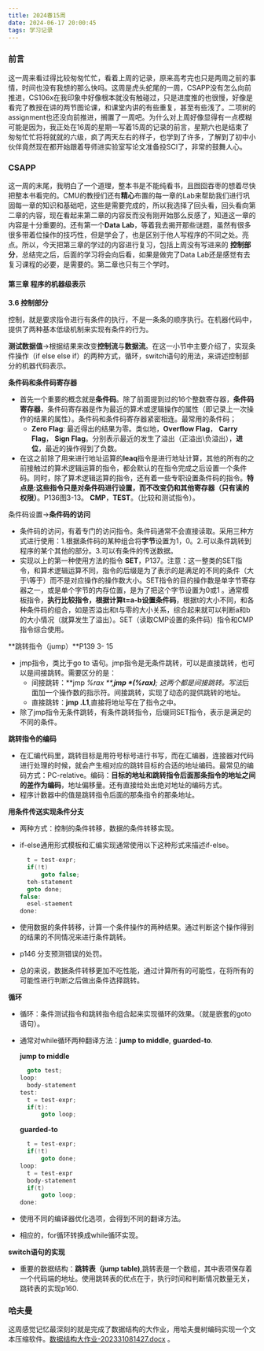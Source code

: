 ```yaml
---
title: 2024春15周
date: 2024-06-17 20:00:45
tags: 学习记录
---
```




### 前言

这一周来看过得比较匆匆忙忙，看着上周的记录，原来高考完也只是两周之前的事情，时间也没有我想的那么快吗。这周是虎头蛇尾的一周，CSAPP没有怎么向前推进，CS106x在我印象中好像根本就没有触碰过，只是进度推的也很慢，好像是看完了教授在讲的两节图论课，和课堂内讲的有些重复，甚至有些浅了。二项树的assignment也还没向前推进，搁置了一周吧。为什么对上周好像显得有一点模糊可能是因为，我正处在16周的星期一写着15周的记录的前言，星期六也是结束了匆匆忙忙将将就就的六级，疯了两天左右的样子，也学到了许多，了解到了初中小伙伴竟然现在都开始跟着导师进实验室写论文准备投SCI了，非常的鼓舞人心。

### CSAPP

这一周的末尾，我明白了一个道理，整本书是不能纯看书，且囫囵吞枣的想着尽快把整本书看完的。CMU的教授们还有**精心**布置的每一章的Lab来帮助我们进行巩固每一章的知识和基础吧，这些是需要完成的，所以我选择了回头看，回头看向第二章的内容，现在看起来第二章的内容反而没有刚开始那么反感了，知道这一章的内容是十分重要的。还有第一个**Data** **Lab**，等着我去揭开那些谜题，虽然有很多很多带着位操作的技巧性，但是学会了，也是区别于他人写程序的不同之处。亮点。所以，今天把第三章的学过的内容进行复习，包括上周没有写进来的 **控制部分**，总结完之后，后面的学习将会向后看，如果是做完了Data Lab还是感觉有去复习课程的必要，是需要的。第二章也只有三个学时。

#### 第三章 程序的机器级表示

**3.6 控制部分**

控制，就是要求指令进行有条件的执行，不是一条条的顺序执行。在机器代码中，提供了两种基本低级机制来实现有条件的行为。

**测试数据值**->根据结果来改变**控制流**与**数据流**。在这一小节中主要介绍了，实现条件操作（if else else if）的两种方式，循环，switch语句的用法，来讲述控制部分的机器代码表示。

**条件码和条件码寄存器**

* 首先一个重要的概念就是**条件码**。除了前面提到过的16个整数寄存器，**条件码寄存器**，条件码寄存器是作为最近的算术或逻辑操作的属性（即记录上一次操作的结果的属性）。条件码和条件码寄存器紧密相连。最常用的条件码；
  * **Zero Flag**: 最近得出的结果为零。类似地，**Overflow Flag**， **Carry Flag**， **Sign Flag**。分别表示最近的发生了溢出（正溢出\负溢出），**进位**，最近的操作得到了负数。
* 在这之前除了用来进行地址运算的**leaq**指令是进行地址计算，其他的所有的之前接触过的算术逻辑运算的指令，都会默认的在指令完成之后设置一个条件码。同时，除了算术逻辑运算的指令，还有着一些专职设置条件码的指令。**特点是:这些指令只是对条件码进行设置，而不改变仍和其他寄存器（只有读的权限）**。P136图3-13。 **CMP**，**TEST**。（比较和测试指令）。

条件码设置->**条件码的访问**

- 条件码的访问，有着专门的访问指令。条件码通常不会直接读取。采用三种方式进行使用：1.根据条件码的某种组合将**字节**设置为1，0。2.可以条件跳转到程序的某个其他的部分。3.可以有条件的传送数据。
- 实现以上的第一种使用方法的指令 **SET**，P137。注意：这一整类的SET指令，和算术逻辑运算不同，指令的后缀是为了表示的是满足的不同的条件（大于\等于）而不是对应操作的操作数大小。SET指令的目的操作数是单字节寄存器之一，或是单个字节的内存位置，是为了把这个字节设置为0或1 。通常模板指令，**执行比较指令，根据计算t=a-b设置条件码**，根据t的大小不同，和各种条件码的组合，如是否溢出和t与零的大小关系，综合起来就可以判断a和b的大小情况（就算发生了溢出）。SET（读取CMP设置的条件码）指令和CMP指令综合使用。

**跳转指令（jump）**P139 3- 15

- jmp指令，类比于go to 语句。jmp指令是无条件跳转，可以是直接跳转，也可以是间接跳转。需要区分的是：
  - 间接跳转：**jmp *%rax **,**jmp  *(%rax)**; 这两个都是间接跳转。写法*后面加一个操作数的指示符。间接跳转，实现了动态的提供跳转的地址。
  - 直接跳转：**jmp  .L1**,直接将地址写在了指令之中。
- 除了jmp指令无条件跳转，有条件跳转指令，后缀同SET指令，表示是满足的不同的条件。

**跳转指令的编码**

- 在汇编代码里，跳转目标是用符号标号进行书写，而在汇编器，连接器对代码进行处理的时候，就会产生相对应的跳转目标的合适的地址编码。最常见的编码方式：PC-relative。编码：**目标的地址和跳转指令后面那条指令的地址之间的差作为编码**，地址偏移量。还有直接给处出绝对地址的编码方式。
- 程序计数器中的值是跳转指令后面的那条指令的那条地址。

**用条件传送实现条件分支**

- 两种方式：控制的条件转移，数据的条件转移实现。

- if-else通用形式模板和汇编实现通常使用以下这种形式来描述if-else。

  ```c
  	t = test-expr;
  	if(!t)
  		goto false;
  	teh-statement
  	goto done;
  false:
  	esel-staement
  done:
  
  ```

  

 -	使用数据的条件转移，计算一个条件操作的两种结果。通过判断这个操作得到的结果的不同情况来进行条件跳转。
 -	p146 分支预测错误的处罚。
 -	总的来说，数据条件转移更加不吃性能，通过计算所有的可能性，在将所有的可能性进行判断之后做出条件选择跳转。

**循环**

- 循环：条件测试指令和跳转指令组合起来实现循环的效果。（就是嵌套的goto语句）。

- 通常对while循环两种翻译方法：**jump  to middle**, **guarded-to**.

  **jump to middle**

  ```c
  	goto test;
  loop:
  	body-statement
  test:
  	t = test-expr;
  	if(t):
  		goto loop;
  ```

  **guarded-to**

  ```c
  	t = test-expr;
  	if(!t)
  		goto done;
  loop:
  	t = test-expr
  	body-statement
  	if(t)
  		goto loop;
  done:
  ```

- 使用不同的编译器优化选项，会得到不同的翻译方法。

- 相应的，for循环转换成while循环实现。

**switch语句的实现**

- 重要的数据结构：**跳转表（jump table)**,跳转表是一个数组，其中表项保存着一个代码端的地址。使用跳转表的优点在于，执行时间和判断情况数量无关，跳转表的实现p160.



### 哈夫曼

这周感觉记忆最深刻的就是完成了数据结构的大作业，用哈夫曼树编码实现一个文本压缩软件。[数据结构大作业-202331081427.docx](2024春15周\数据结构大作业-202331081427.docx) 。














































